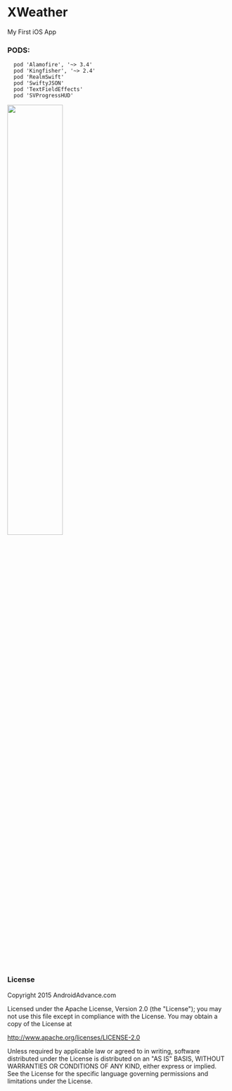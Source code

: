 # XWeather
My First iOS App

### PODS:

~~~~
  pod 'Alamofire', '~> 3.4'
  pod 'Kingfisher', '~> 2.4'
  pod 'RealmSwift'
  pod 'SwiftyJSON'
  pod 'TextFieldEffects'
  pod 'SVProgressHUD'
~~~~


<img src="https://raw.githubusercontent.com/AndreiD/Kraken/master/Simulator%20Screen%20Shot%20Aug%202%2C%202016%2C%205.09.47%20PM.png" style="width:50%">



### License

Copyright 2015 AndroidAdvance.com

Licensed under the Apache License, Version 2.0 (the "License");
you may not use this file except in compliance with the License.
You may obtain a copy of the License at

   http://www.apache.org/licenses/LICENSE-2.0

Unless required by applicable law or agreed to in writing, software
distributed under the License is distributed on an "AS IS" BASIS,
WITHOUT WARRANTIES OR CONDITIONS OF ANY KIND, either express or implied.
See the License for the specific language governing permissions and
limitations under the License.
